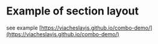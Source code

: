 # Example of section layout

see example [https://viacheslavjs.github.io/combo-demo/](https://viacheslavjs.github.io/combo-demo/)
